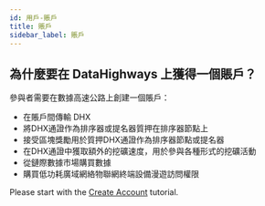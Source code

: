 ```yaml
---
id: 用戶-賬戶
title: 賬戶
sidebar_label: 賬戶
---
```


## 為什麼要在 DataHighways 上獲得一個賬戶？

參與者需要在數據高速公路上創建一個賬戶：

* 在賬戶間傳輸 DHX
* 將DHX通證作為排序器或提名器質押在排序器節點上
* 接受區塊獎勵用於質押DHX通證作為排序器節點或提名器
* 在DHX通證中獲取額外的挖礦速度，用於參與各種形式的挖礦活動
* 從鏈際數據市場購買數據
* 購買低功耗廣域網絡物聯網終端設備漫遊訪問權限

Please start with the <a href="../tutorials/tutorials-accounts-create-account.md" class="pretty-link pretty-link-colored">Create Account</a> tutorial.



